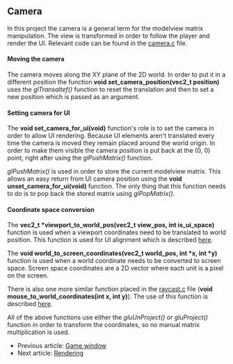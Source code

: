 ## Camera
In this project the camera is a general term for the modelview matrix manipulation. The 
view is transformed in order to follow the player and render the UI. Relevant code can be
found in the [camera.c](../../rogal/source/render/camera.c) file.

#### Moving the camera
The camera moves along the XY plane of the 2D world. In order to put it in a different position
the function __void set_camera_position(vec2_t position)__ uses the *glTransaltef()* function
to reset the translation and then to set a new position which is passed as an argument.

#### Setting camera for UI
The __void set_camera_for_ui(void)__ function's role is to set the camera in order to allow UI
rendering. Because UI elements aren't translated every time the camera is moved they remain placed
around the world origin. In order to make them visible the camera position is put back at the (0, 0)
point, right after using the *glPushMatrix()* function.

*glPushMatrix()* is used in order to store the current modelview matrix. This allows an easy return
from UI camera position using the __void unset_camera_for_ui(void)__ function. The only thing 
that this function needs to do is to pop back the stored matrix using *glPopMatrix()*.

#### Coordinate space conversion
The __vec2_t *viewport_to_world_pos(vec2_t view_pos, int is_ui_space)__ function is used when a viewport
coordinates need to be translated to world position. This function is used for UI alignment which is
described [here]().

The __void world_to_screen_coordinates(vec2_t world_pos, int *x, int *y)__ function is used when
a world coordinate needs to be converted to screen space. Screen space coordinates are a 2D vector
where each unit is a pixel on the screen.

There is also one more similar function placed in the [raycast.c](../../rogal/source/physics/raycast.c)
file (__void mouse_to_world_coordinates(int x, int y)__). The use of this function is described [here]().

All of the above functions use either the *gluUnProject()* or *gluProject()* function in order
to transform the coordinates, so no manual matrix multiplication is used.

- Previous article: [Game window](window.md)
- Next article: [Rendering](rendering.md)